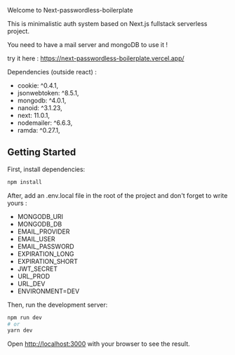 Welcome to Next-passwordless-boilerplate

This is minimalistic auth system based on Next.js fullstack serverless project.

You need to have a mail server and mongoDB to use it !

try it here : https://next-passwordless-boilerplate.vercel.app/

Dependencies (outside react) :

- cookie: ^0.4.1,
- jsonwebtoken: ^8.5.1,
- mongodb: ^4.0.1,
- nanoid: ^3.1.23,
- next: 11.0.1,
- nodemailer: ^6.6.3,
- ramda: ^0.27.1,

## Getting Started

First, install dependencies:

```bash
npm install
```

After, add an .env.local file in the root of the project and don't forget to write yours :

- MONGODB_URI
- MONGODB_DB
- EMAIL_PROVIDER
- EMAIL_USER
- EMAIL_PASSWORD
- EXPIRATION_LONG
- EXPIRATION_SHORT
- JWT_SECRET
- URL_PROD
- URL_DEV
- ENVIRONMENT=DEV

Then, run the development server:

```bash
npm run dev
# or
yarn dev
```

Open [http://localhost:3000](http://localhost:3000) with your browser to see the result.

